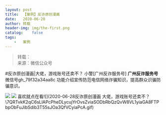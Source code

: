 ```yaml
---
layout:	post
title:	【案例】反诈原创漫画
date:	2020-06-28
author:	转载
header-img:	img/the-first.png
catalog:	false
tags:
	-	案例
---
```


<blockquote><p>转载：<br>
来源：微信公众号</p></blockquote>

#反诈原创漫画|大佬，游戏账号还卖不？
小警[广州反诈服务号]
**广州反诈服务号**
微信号gh_79f32a34aa8c
功能介绍宣传防范电信网络诈骗知识，提高群众识骗防骗意识。

![]({{site.baseurl}}/postimg/U80CvqU0rQoj28lia8ADCL5AW90zEfIuXlAR0lXnxsD2So74aNRIOp2SdpAOqa9Rs5Ncxrria1Xqy2j3eXBYsY7A.gif)
![]({{site.baseurl}}/postimg/U80CvqU0rQp56QTxib8h4PR7zCVfDWhsv8Gh9WE7t8icGXdsgC8r4YbvDg9MCwIBxkPPpTvmO1zia7gwkCefEKDpA.png)
喜欢就点在看![](2020-06-28反诈原创漫画
大佬，游戏账号还卖不？\\7QRTvkK2qC6sLlAPcPheDLycujYrOvsZviaSODbRbQzQvW8VL1yiaGA8FTPbpObFuJibSdib3T55sJOa3QfVCyiaPcA.gif)
